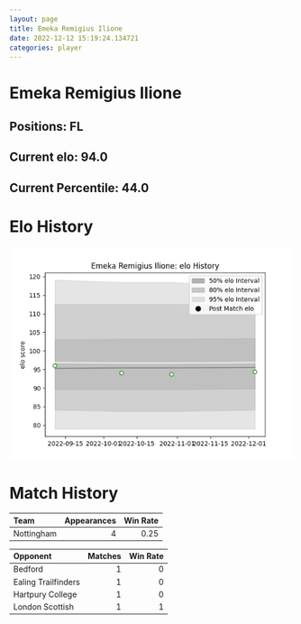 ```yaml
---  
layout: page  
title: Emeka Remigius Ilione  
date: 2022-12-12 15:19:24.134721  
categories: player  
---
```

# Emeka Remigius Ilione

## Positions: FL

## Current elo: 94.0

## Current Percentile: 44.0

# Elo History


![elo history](history_EmekaRemigiusIlione.png)
# Match History


| Team       |   Appearances |   Win Rate |
|:-----------|--------------:|-----------:|
| Nottingham |             4 |       0.25 |

| Opponent            |   Matches |   Win Rate |
|:--------------------|----------:|-----------:|
| Bedford             |         1 |          0 |
| Ealing Trailfinders |         1 |          0 |
| Hartpury College    |         1 |          0 |
| London Scottish     |         1 |          1 |